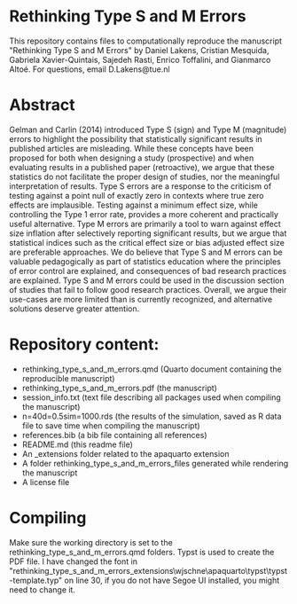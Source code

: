 # Rethinking Type S and M Errors

This repository contains files to computationally reproduce the manuscript "Rethinking Type S and M Errors" by Daniel Lakens, Cristian Mesquida, Gabriela Xavier-Quintais, Sajedeh Rasti, Enrico Toffalini, and Gianmarco Altoé. For questions, email D.Lakens\@tue.nl


# Abstract

Gelman and Carlin (2014) introduced Type S (sign) and Type M (magnitude) errors to highlight the possibility that statistically significant results in published articles are misleading. While these concepts have been proposed for both when designing a study (prospective) and when evaluating results in a published paper (retroactive), we argue that these statistics do not facilitate the proper design of studies, nor the meaningful interpretation of results. Type S errors are a response to the criticism of testing against a point null of exactly zero in contexts where true zero effects are implausible. Testing against a minimum effect size, while controlling the Type 1 error rate, provides a more coherent and practically useful alternative. Type M errors are primarily a tool to warn against effect size inflation after selectively reporting significant results, but we argue that statistical indices such as the critical effect size or bias adjusted effect size are preferable approaches. We do believe that Type S and M errors can be valuable pedagogically as part of statistics education where the principles of error control are explained, and consequences of bad research practices are explained. Type S and M errors could be used in the discussion section of studies that fail to follow good research practices. Overall, we argue their use-cases are more limited than is currently recognized, and alternative solutions deserve greater attention.

# Repository content: 

- rethinking_type_s_and_m_errors.qmd (Quarto document containing the reproducible manuscript)
- rethinking_type_s_and_m_errors.pdf (the manuscript)
- session_info.txt (text file describing all packages used when compiling the manuscript)
- n=40d=0.5sim=1000.rds (the results of the simulation, saved as R data file to save time when compiling the manuscript)
- references.bib (a bib file containing all references)
- README.md (this readme file)
- An _extensions folder related to the apaquarto extension
- A folder rethinking_type_s_and_m_errors_files generated while rendering the manuscript
- A license file


# Compiling

Make sure the working directory is set to the rethinking_type_s_and_m_errors.qmd folders. 
Typst is used to create the PDF file. I have changed the font in "rethinking_type_s_and_m_errors\_extensions\wjschne\apaquarto\typst\typst-template.typ" on line 30, if you do not have Segoe UI installed, you might need to change it. 